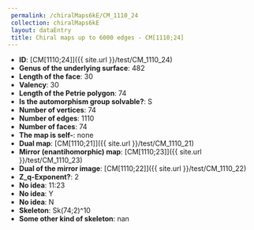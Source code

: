 ```yaml
--- 
 permalink: /chiralMaps6kE/CM_1110_24 
 collection: chiralMaps6kE
 layout: dataEntry
 title: Chiral maps up to 6000 edges - CM[1110;24]
---
```


- **ID**: [CM[1110;24]]({{ site.url }}/test/CM_1110_24)
- **Genus of the underlying surface**: 482
- **Length of the face**: 30
- **Valency**: 30
- **Length of the Petrie polygon**: 74
- **Is the automorphism group solvable?**: S
- **Number of vertices**: 74
- **Number of edges**: 1110
- **Number of faces**: 74
- **The map is self-**: none
- **Dual map**: [CM[1110;21]]({{ site.url }}/test/CM_1110_21)
- **Mirror (enantihomorphic) map**: [CM[1110;23]]({{ site.url }}/test/CM_1110_23)
- **Dual of the mirror image**: [CM[1110;22]]({{ site.url }}/test/CM_1110_22)
- **Z_q-Exponent?**: 2
- **No idea**:  11:23
- **No idea**: Y
- **No idea**: N
- **Skeleton**: Sk(74;2)^10
- **Some other kind of skeleton**: nan
